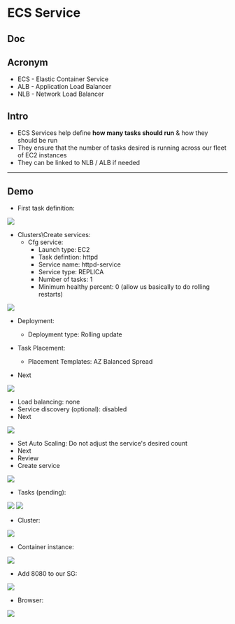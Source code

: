 # ECS Service

## Doc

## Acronym
* ECS - Elastic Container Service
* ALB - Application Load Balancer
* NLB - Network Load Balancer

## Intro
* ECS Services help define **how many tasks should run** & how they should be run
* They ensure that the number of tasks desired is running across our fleet of EC2 instances
* They can be linked to NLB / ALB if needed

---

## Demo
* First task definition:

[<img src="https://i.imgur.com/LjHyqYP.png">](https://i.imgur.com/LjHyqYP.png)

* Clusters\Create services:
    * Cfg service:
        * Launch type: EC2
        * Task defintion: httpd
        * Service name: httpd-service
        * Service type: REPLICA
        * Number of tasks: 1
        * Minimum healthy percent: 0 (allow us basically to do rolling restarts)
        
[<img src="https://i.imgur.com/TI8lWSZ.png">](https://i.imgur.com/TI8lWSZ.png)

* Deployment:
    * Deployment type: Rolling update
    
* Task Placement:
    * Placement Templates: AZ Balanced Spread
* Next

[<img src="https://i.imgur.com/ditBDe3.png">](https://i.imgur.com/ditBDe3.png)

* Load balancing: none
* Service discovery (optional): disabled
* Next

[<img src="https://i.imgur.com/80mAmO4.png">](https://i.imgur.com/80mAmO4.png)

* Set Auto Scaling: Do not adjust the service's desired count
* Next
* Review
* Create service

[<img src="https://i.imgur.com/WeAl6ub.png">](https://i.imgur.com/WeAl6ub.png)

* Tasks (pending):

[<img src="https://i.imgur.com/MtCPzKE.png">](https://i.imgur.com/MtCPzKE.png)
[<img src="https://i.imgur.com/Jy1s185.png">](https://i.imgur.com/Jy1s185.png)

* Cluster:

[<img src="https://i.imgur.com/MERnhp4.png">](https://i.imgur.com/MERnhp4.png)

* Container instance:

[<img src="https://i.imgur.com/bGrtKZp.png">](https://i.imgur.com/bGrtKZp.png)

* Add 8080 to our SG:

[<img src="https://i.imgur.com/BWBTcUy.png">](https://i.imgur.com/BWBTcUy.png)

* Browser:

[<img src="https://i.imgur.com/2hI7PiV.png">](https://i.imgur.com/2hI7PiV.png)
